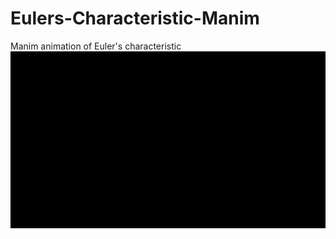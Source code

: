 # Eulers-Characteristic-Manim
Manim animation of Euler's characteristic
![](./CreateCircle_ManimCE_v0.17.3.gif)
